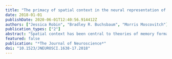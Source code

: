 ```yaml
---
title: "The primacy of spatial context in the neural representation of events"
date: 2018-01-01
publishDate: 2020-06-01T12:40:56.914412Z
authors: ["Jessica Robin", "Bradley R. Buchsbaum", "Morris Moscovitch"]
publication_types: ["2"]
abstract: "Spatial context has been central to theories of memory formation for decades, and it has been more recently suggested that an individual's spatial environment provides a base on which other components of a memory are built ([Robin et al., 2016][1]). Perhaps one reason for the initial focus on space"
featured: false
publication: "*The Journal of Neuroscience*"
doi: "10.1523/JNEUROSCI.1638-17.2018"
---
```


